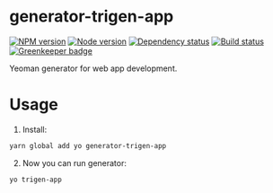
# generator-trigen-app

[![NPM version][npm]][npm-url]
[![Node version][node]][node-url]
[![Dependency status][deps]][deps-url]
[![Build status][build]][build-url]
[![Greenkeeper badge][greenkeeper]][greenkeeper-url]

[npm]: https://img.shields.io/npm/v/generator-trigen-app.svg
[npm-url]: https://www.npmjs.com/package/generator-trigen-app

[node]: https://img.shields.io/node/v/generator-trigen-app.svg
[node-url]: https://nodejs.org

[deps]: https://david-dm.org/TrigenSoftware/generator-trigen-app.svg
[deps-url]: https://david-dm.org/TrigenSoftware/generator-trigen-app

[build]: http://img.shields.io/travis/com/TrigenSoftware/generator-trigen-app.svg
[build-url]: https://travis-ci.com/TrigenSoftware/generator-trigen-app

[greenkeeper]: https://badges.greenkeeper.io/TrigenSoftware/generator-trigen-app.svg
[greenkeeper-url]: https://greenkeeper.io/

Yeoman generator for web app development.

# Usage

1) Install:

```bash
yarn global add yo generator-trigen-app
```

2) Now you can run generator:

```bash
yo trigen-app
```
